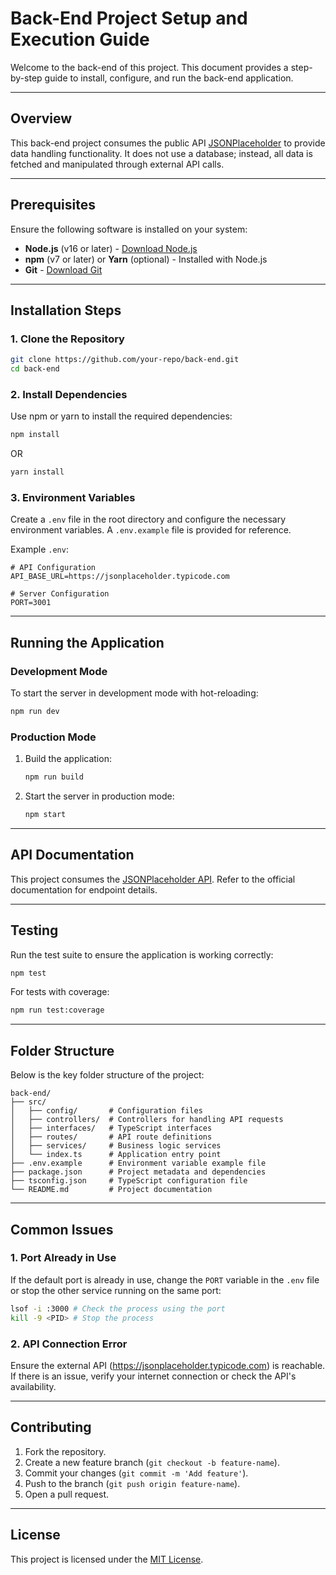 
# Back-End Project Setup and Execution Guide

Welcome to the back-end of this project. This document provides a step-by-step guide to install, configure, and run the back-end application.

---

## **Overview**

This back-end project consumes the public API [JSONPlaceholder](https://jsonplaceholder.typicode.com) to provide data handling functionality. It does not use a database; instead, all data is fetched and manipulated through external API calls.

---

## **Prerequisites**

Ensure the following software is installed on your system:

- **Node.js** (v16 or later) - [Download Node.js](https://nodejs.org/)
- **npm** (v7 or later) or **Yarn** (optional) - Installed with Node.js
- **Git** - [Download Git](https://git-scm.com/)

---

## **Installation Steps**

### 1. **Clone the Repository**

```bash
git clone https://github.com/your-repo/back-end.git
cd back-end
```

### 2. **Install Dependencies**

Use npm or yarn to install the required dependencies:

```bash
npm install
```

OR

```bash
yarn install
```

### 3. **Environment Variables**

Create a `.env` file in the root directory and configure the necessary environment variables. A `.env.example` file is provided for reference.

Example `.env`:

```env
# API Configuration
API_BASE_URL=https://jsonplaceholder.typicode.com

# Server Configuration
PORT=3001
```

---

## **Running the Application**

### **Development Mode**

To start the server in development mode with hot-reloading:

```bash
npm run dev
```

### **Production Mode**

1. Build the application:

   ```bash
   npm run build
   ```

2. Start the server in production mode:

   ```bash
   npm start
   ```

---

## **API Documentation**

This project consumes the [JSONPlaceholder API](https://jsonplaceholder.typicode.com). Refer to the official documentation for endpoint details.

---

## **Testing**

Run the test suite to ensure the application is working correctly:

```bash
npm test
```

For tests with coverage:

```bash
npm run test:coverage
```

---

## **Folder Structure**

Below is the key folder structure of the project:

```
back-end/
├── src/
│   ├── config/       # Configuration files
│   ├── controllers/  # Controllers for handling API requests
│   ├── interfaces/   # TypeScript interfaces
│   ├── routes/       # API route definitions
│   ├── services/     # Business logic services
│   └── index.ts      # Application entry point
├── .env.example      # Environment variable example file
├── package.json      # Project metadata and dependencies
├── tsconfig.json     # TypeScript configuration file
└── README.md         # Project documentation
```

---

## **Common Issues**

### 1. **Port Already in Use**
If the default port is already in use, change the `PORT` variable in the `.env` file or stop the other service running on the same port:

```bash
lsof -i :3000 # Check the process using the port
kill -9 <PID> # Stop the process
```

### 2. **API Connection Error**
Ensure the external API (https://jsonplaceholder.typicode.com) is reachable. If there is an issue, verify your internet connection or check the API's availability.

---

## **Contributing**

1. Fork the repository.
2. Create a new feature branch (`git checkout -b feature-name`).
3. Commit your changes (`git commit -m 'Add feature'`).
4. Push to the branch (`git push origin feature-name`).
5. Open a pull request.

---

## **License**

This project is licensed under the [MIT License](LICENSE).
